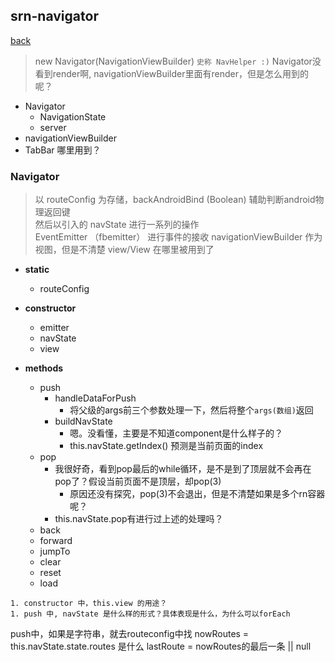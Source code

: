 ## srn-navigator

[back](../index.md)

> new Navigator(NavigationViewBuilder) `史称 NavHelper :)`
> Navigator没看到render啊, navigationViewBuilder里面有render，但是怎么用到的呢？

- Navigator
    - NavigationState
    - server
- navigationViewBuilder
- TabBar 哪里用到？



### Navigator

> 以 routeConfig 为存储，backAndroidBind (Boolean) 辅助判断android物理返回键   
> 然后以引入的 navState 进行一系列的操作  
> EventEmitter （fbemitter） 进行事件的接收
> navigationViewBuilder 作为视图，但是不清楚 view/View 在哪里被用到了

- **static**
    - routeConfig


- **constructor**
    - emitter
    - navState
    - view

- **methods**
    - push
        - handleDataForPush
            - 将父级的args前三个参数处理一下，然后将整个`args(数组)`返回
        - buildNavState
            - 嗯。没看懂，主要是不知道component是什么样子的？
            - this.navState.getIndex() 预测是当前页面的index
    - pop
        - 我很好奇，看到pop最后的while循环，是不是到了顶层就不会再在pop了？假设当前页面不是顶层，却pop(3)
            - 原因还没有探究，pop(3)不会退出，但是不清楚如果是多个rn容器呢？
        - this.navState.pop有进行过上述的处理吗？
    - back
    - forward
    - jumpTo
    - clear
    - reset
    - load

```疑点
1. constructor 中，this.view 的用途？
1. push 中, navState 是什么样的形式？具体表现是什么，为什么可以forEach
```

push中，如果是字符串，就去routeconfig中找
nowRoutes = this.navState.state.routes 是什么
lastRoute = nowRoutes的最后一条 || null